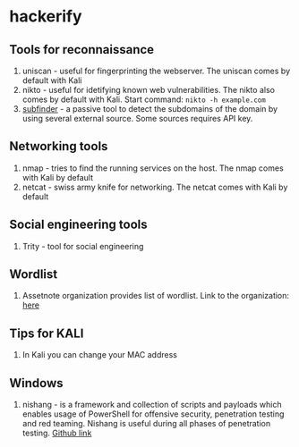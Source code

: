 # hackerify

## Tools for reconnaissance

1. uniscan - useful for fingerprinting the webserver. The uniscan comes by default with Kali
2. nikto - useful for idetifying known web vulnerabilities. The nikto also comes by default with Kali. Start command: `nikto -h example.com`
3. [subfinder](https://github.com/projectdiscovery/subfinder) - a passive tool to detect the subdomains of the domain by using several external source. Some sources requires API key. 

## Networking tools

1. nmap - tries to find the running services on the host. The nmap comes with Kali by default
2. netcat - swiss army knife for networking. The netcat comes with Kali by default


## Social engineering tools

1. Trity - tool for social engineering

## Wordlist

1. Assetnote organization provides list of wordlist. Link to the organization: [here](https://github.com/assetnote)

## Tips for KALI

1. In Kali you can change your MAC address

## Windows

1. nishang - is a framework and collection of scripts and payloads which enables usage of PowerShell for offensive security, penetration testing and red teaming. Nishang is useful during all phases of penetration testing. [Github link](https://github.com/samratashok/nishang)